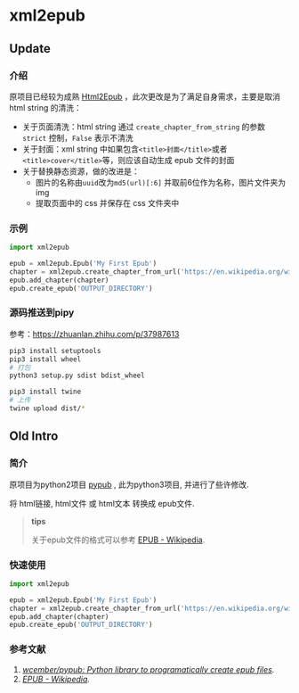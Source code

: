 # xml2epub

## Update

### 介绍

原项目已经较为成熟 [Html2Epub](https://github.com/zzZ5/Html2Epub) ，此次更改是为了满足自身需求，主要是取消 html string 的清洗：

* 关于页面清洗：html string 通过 `create_chapter_from_string` 的参数 `strict` 控制，`False` 表示不清洗
* 关于封面：xml string 中如果包含`<title>封面</title>`或者`<title>cover</title>`等，则应该自动生成 epub 文件的封面
* 关于替换静态资源，做的改进是：
  * 图片的名称由`uuid`改为`md5(url)[:6]` 并取前6位作为名称，图片文件夹为 img
  * 提取页面中的 css 并保存在 css 文件夹中

### 示例

```python
import xml2epub

epub = xml2epub.Epub('My First Epub')
chapter = xml2epub.create_chapter_from_url('https://en.wikipedia.org/wiki/EPUB')
epub.add_chapter(chapter)
epub.create_epub('OUTPUT_DIRECTORY')
```

### 源码推送到pipy

参考：https://zhuanlan.zhihu.com/p/37987613

```bash
pip3 install setuptools
pip3 install wheel
# 打包
python3 setup.py sdist bdist_wheel

pip3 install twine
# 上传
twine upload dist/*
```

## Old Intro

### 简介

原项目为python2项目 [pypub](https://github.com/wcember/pypub) , 此为python3项目, 并进行了些许修改.

将 html链接, html文件 或 html文本 转换成 epub文件.

>**tips**
>
>关于epub文件的格式可以参考 [EPUB - Wikipedia](https://en.wikipedia.org/wiki/EPUB).

### 快速使用

```python
import xml2epub

epub = xml2epub.Epub('My First Epub')
chapter = xml2epub.create_chapter_from_url('https://en.wikipedia.org/wiki/EPUB')
epub.add_chapter(chapter)
epub.create_epub('OUTPUT_DIRECTORY')
```

### 参考文献

1. *[wcember/pypub: Python library to programatically create epub files](https://github.com/wcember/pypub).*
2. *[EPUB - Wikipedia](https://en.wikipedia.org/wiki/EPUB).*
